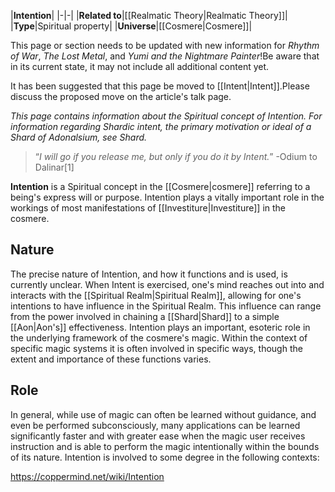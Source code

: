 |**Intention**|
|-|-|
|**Related to**|[[Realmatic Theory\|Realmatic Theory]]|
|**Type**|Spiritual property|
|**Universe**|[[Cosmere\|Cosmere]]|

This page or section needs to be updated with new information for *Rhythm of War*, *The Lost Metal*, and *Yumi and the Nightmare Painter*!Be aware that in its current state, it may not include all additional content yet.

It has been suggested that this page be moved to [[Intent\|Intent]].Please discuss the proposed move on the article's talk page.

*This page contains information about the Spiritual concept of Intention. For information regarding Shardic intent, the primary motivation or ideal of a Shard of Adonalsium, see Shard.*

>“*I will go if you release me, but only if you do it by Intent.*”
\-Odium to Dalinar[1]


**Intention** is a Spiritual concept in the [[Cosmere\|cosmere]] referring to a being's express will or purpose. Intention plays a vitally important role in the workings of most manifestations of [[Investiture\|Investiture]] in the cosmere.

## Nature
The precise nature of Intention, and how it functions and is used, is currently unclear. When Intent is exercised, one's mind reaches out into and interacts with the [[Spiritual Realm\|Spiritual Realm]], allowing for one's intentions to have influence in the Spiritual Realm. This influence can range from the power involved in chaining a [[Shard\|Shard]] to a simple [[Aon\|Aon's]] effectiveness.
Intention plays an important, esoteric role in the underlying framework of the cosmere's magic. Within the context of specific magic systems it is often involved in specific ways, though the extent and importance of these functions varies.

## Role
In general, while use of magic can often be learned without guidance, and even be performed subconsciously, many applications can be learned significantly faster and with greater ease when the magic user receives instruction and is able to perform the magic intentionally within the bounds of its nature.
Intention is involved to some degree in the following contexts:









https://coppermind.net/wiki/Intention